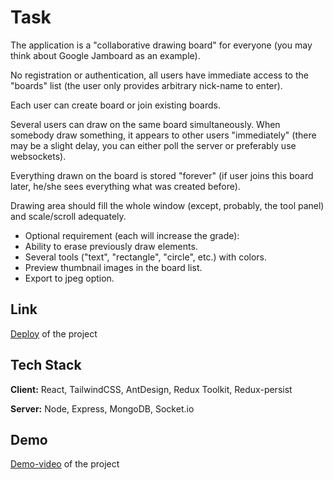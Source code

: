 # Task

The application is a "collaborative drawing board" for everyone (you may think about Google Jamboard as an example).

No registration or authentication, all users have immediate access to the "boards" list (the user only provides arbitrary nick-name to enter).

Each user can create board or join existing boards.

Several users can draw on the same board simultaneously. When somebody draw something, it appears to other users "immediately" (there may be a slight delay, you can either poll the server or preferably use websockets).

Everything drawn on the board is stored "forever" (if user joins this board later, he/she sees everything what was created before).

Drawing area should fill the whole window (except, probably, the tool panel) and scale/scroll adequately.

- Optional requirement (each will increase the grade):
- Ability to erase previously draw elements.
- Several tools ("text", "rectangle", "circle", etc.) with colors.
- Preview thumbnail images in the board list.
- Export to jpeg option.

## Link

[Deploy](https://drawio-site.netlify.app) of the project

## Tech Stack

**Client:** React, TailwindCSS, AntDesign, Redux Toolkit, Redux-persist

**Server:** Node, Express, MongoDB, Socket.io

## Demo

[Demo-video](https://www.dropbox.com/scl/fi/2prphe0gcdmwn6m6bpaqv/itransition-task-6.mov?rlkey=d0wshsppdc0lj6sddrmura8g2&st=9x12es5e&dl=0) of the project
